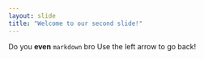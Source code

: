 ```yaml
---
layout: slide
title: "Welcome to our second slide!"
---
```

Do you **even** `markdown` bro
Use the left arrow to go back!
